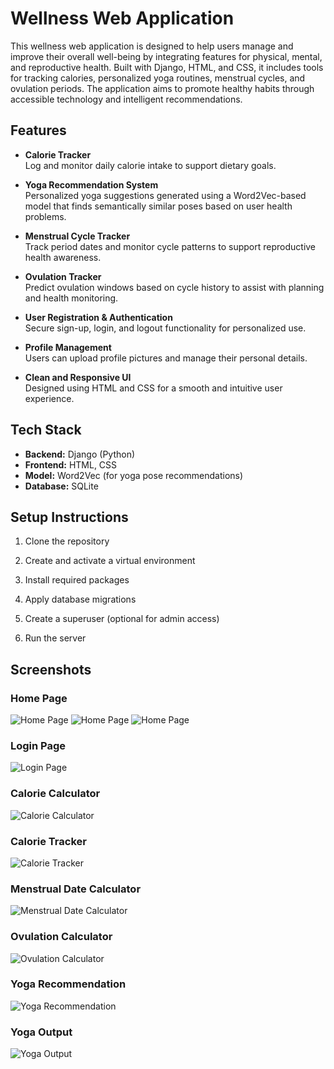 # Wellness Web Application

This wellness web application is designed to help users manage and improve their overall well-being by integrating features for physical, mental, and reproductive health. Built with Django, HTML, and CSS, it includes tools for tracking calories, personalized yoga routines, menstrual cycles, and ovulation periods. The application aims to promote healthy habits through accessible technology and intelligent recommendations.

## Features

- **Calorie Tracker**  
  Log and monitor daily calorie intake to support dietary goals.

- **Yoga Recommendation System**  
  Personalized yoga suggestions generated using a Word2Vec-based model that finds semantically similar poses based on user health problems.

- **Menstrual Cycle Tracker**  
  Track period dates and monitor cycle patterns to support reproductive health awareness.

- **Ovulation Tracker**  
  Predict ovulation windows based on cycle history to assist with planning and health monitoring.

- **User Registration & Authentication**  
  Secure sign-up, login, and logout functionality for personalized use.

- **Profile Management**  
  Users can upload profile pictures and manage their personal details.

- **Clean and Responsive UI**  
  Designed using HTML and CSS for a smooth and intuitive user experience.

## Tech Stack

- **Backend:** Django (Python)
- **Frontend:** HTML, CSS
- **Model:** Word2Vec (for yoga pose recommendations)
- **Database:** SQLite

## Setup Instructions

1. Clone the repository

2. Create and activate a virtual environment

3. Install required packages

4. Apply database migrations

5. Create a superuser (optional for admin access)

6. Run the server

## Screenshots

### Home Page
![Home Page](screenshots/Screenshot(45).png)
![Home Page](screenshots/Screenshot(49).png)
![Home Page](screenshots/Screenshot(50).png)

### Login Page
![Login Page](screenshots/Screenshot(46).png)

### Calorie Calculator
![Calorie Calculator](screenshots/Screenshot(51).png)

### Calorie Tracker
![Calorie Tracker](screenshots/Screenshot(57).png)

### Menstrual Date Calculator
![Menstrual Date Calculator](screenshots/Screenshot(52).png)

### Ovulation Calculator
![Ovulation Calculator](screenshots/Screenshot(61).png)

### Yoga Recommendation
![Yoga Recommendation](screenshots/Screenshot(69).png)

### Yoga Output
![Yoga Output](screenshots/Screenshot(70).png)

